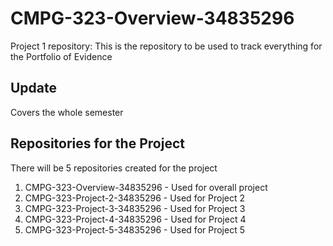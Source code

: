 # CMPG-323-Overview-34835296
Project 1 repository:
This is the repository to be used to track everything for the Portfolio of Evidence

## Update
Covers the whole semester

## Repositories for the Project
There will be 5 repositories created for the project

1. CMPG-323-Overview-34835296 - Used for overall project
2. CMPG-323-Project-2-34835296 - Used for Project 2 
3. CMPG-323-Project-3-34835296 - Used for Project 3 
4. CMPG-323-Project-4-34835296 - Used for Project 4 
5. CMPG-323-Project-5-34835296 - Used for Project 5 
